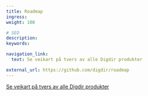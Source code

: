 ```yaml
---
title: Roadmap
ingress:
weight: 100

# SEO
description:
keywords:

navigation_link:
  text: Se veikart på tvers av alle Digdir produkter

external_url: https://github.com/digdir/roadmap
---
```


[Se veikart på tvers av alle Digdir produkter](https://github.com/digdir/roadmap)